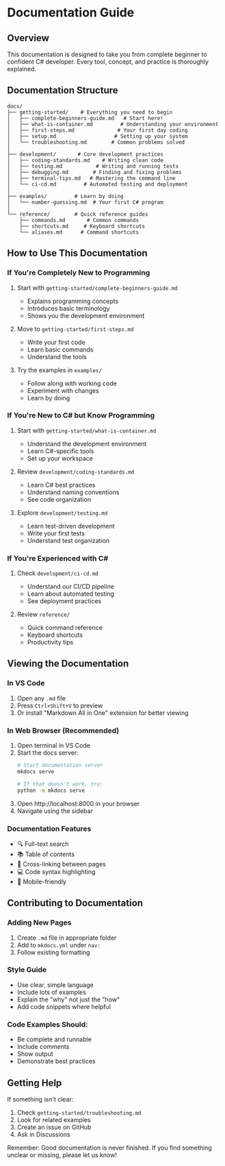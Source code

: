 # Documentation Guide

## Overview

This documentation is designed to take you from complete beginner to confident C# developer. Every tool, concept, and practice is thoroughly explained.

## Documentation Structure

```
docs/
├── getting-started/    # Everything you need to begin
│   ├── complete-beginners-guide.md   # Start here!
│   ├── what-is-container.md         # Understanding your environment
│   ├── first-steps.md              # Your first day coding
│   ├── setup.md                   # Setting up your system
│   └── troubleshooting.md        # Common problems solved
│
├── development/       # Core development practices
│   ├── coding-standards.md    # Writing clean code
│   ├── testing.md           # Writing and running tests
│   ├── debugging.md        # Finding and fixing problems
│   ├── terminal-tips.md   # Mastering the command line
│   └── ci-cd.md         # Automated testing and deployment
│
├── examples/         # Learn by doing
│   └── number-guessing.md  # Your first C# program
│
└── reference/        # Quick reference guides
    ├── commands.md       # Common commands
    ├── shortcuts.md     # Keyboard shortcuts
    └── aliases.md      # Command shortcuts
```

## How to Use This Documentation

### If You're Completely New to Programming
1. Start with `getting-started/complete-beginners-guide.md`
   - Explains programming concepts
   - Introduces basic terminology
   - Shows you the development environment

2. Move to `getting-started/first-steps.md`
   - Write your first code
   - Learn basic commands
   - Understand the tools

3. Try the examples in `examples/`
   - Follow along with working code
   - Experiment with changes
   - Learn by doing

### If You're New to C# but Know Programming
1. Start with `getting-started/what-is-container.md`
   - Understand the development environment
   - Learn C#-specific tools
   - Set up your workspace

2. Review `development/coding-standards.md`
   - Learn C# best practices
   - Understand naming conventions
   - See code organization

3. Explore `development/testing.md`
   - Learn test-driven development
   - Write your first tests
   - Understand test organization

### If You're Experienced with C#
1. Check `development/ci-cd.md`
   - Understand our CI/CD pipeline
   - Learn about automated testing
   - See deployment practices

2. Review `reference/`
   - Quick command reference
   - Keyboard shortcuts
   - Productivity tips

## Viewing the Documentation

### In VS Code
1. Open any `.md` file
2. Press `Ctrl+Shift+V` to preview
3. Or install "Markdown All in One" extension for better viewing

### In Web Browser (Recommended)
1. Open terminal in VS Code
2. Start the docs server:
   ```bash
   # Start documentation server
   mkdocs serve

   # If that doesn't work, try:
   python -m mkdocs serve
   ```
3. Open http://localhost:8000 in your browser
4. Navigate using the sidebar

### Documentation Features
- 🔍 Full-text search
- 📚 Table of contents
- 🔗 Cross-linking between pages
- 💻 Code syntax highlighting
- 📱 Mobile-friendly

## Contributing to Documentation

### Adding New Pages
1. Create `.md` file in appropriate folder
2. Add to `mkdocs.yml` under `nav:`
3. Follow existing formatting

### Style Guide
- Use clear, simple language
- Include lots of examples
- Explain the "why" not just the "how"
- Add code snippets where helpful

### Code Examples Should:
- Be complete and runnable
- Include comments
- Show output
- Demonstrate best practices

## Getting Help

If something isn't clear:
1. Check `getting-started/troubleshooting.md`
2. Look for related examples
3. Create an issue on GitHub
4. Ask in Discussions

Remember: Good documentation is never finished. If you find something unclear or missing, please let us know! 